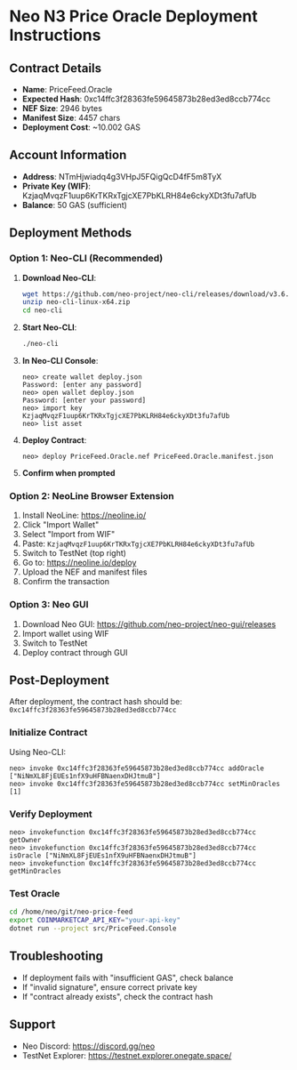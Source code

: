 # Neo N3 Price Oracle Deployment Instructions

## Contract Details
- **Name**: PriceFeed.Oracle
- **Expected Hash**: 0xc14ffc3f28363fe59645873b28ed3ed8ccb774cc
- **NEF Size**: 2946 bytes
- **Manifest Size**: 4457 chars
- **Deployment Cost**: ~10.002 GAS

## Account Information
- **Address**: NTmHjwiadq4g3VHpJ5FQigQcD4fF5m8TyX
- **Private Key (WIF)**: KzjaqMvqzF1uup6KrTKRxTgjcXE7PbKLRH84e6ckyXDt3fu7afUb
- **Balance**: 50 GAS (sufficient)

## Deployment Methods

### Option 1: Neo-CLI (Recommended)

1. **Download Neo-CLI**:
   ```bash
   wget https://github.com/neo-project/neo-cli/releases/download/v3.6.2/neo-cli-linux-x64.zip
   unzip neo-cli-linux-x64.zip
   cd neo-cli
   ```

2. **Start Neo-CLI**:
   ```bash
   ./neo-cli
   ```

3. **In Neo-CLI Console**:
   ```
   neo> create wallet deploy.json
   Password: [enter any password]
   neo> open wallet deploy.json
   Password: [enter your password]
   neo> import key KzjaqMvqzF1uup6KrTKRxTgjcXE7PbKLRH84e6ckyXDt3fu7afUb
   neo> list asset
   ```

4. **Deploy Contract**:
   ```
   neo> deploy PriceFeed.Oracle.nef PriceFeed.Oracle.manifest.json
   ```

5. **Confirm when prompted**

### Option 2: NeoLine Browser Extension

1. Install NeoLine: https://neoline.io/
2. Click "Import Wallet"
3. Select "Import from WIF"
4. Paste: `KzjaqMvqzF1uup6KrTKRxTgjcXE7PbKLRH84e6ckyXDt3fu7afUb`
5. Switch to TestNet (top right)
6. Go to: https://neoline.io/deploy
7. Upload the NEF and manifest files
8. Confirm the transaction

### Option 3: Neo GUI

1. Download Neo GUI: https://github.com/neo-project/neo-gui/releases
2. Import wallet using WIF
3. Switch to TestNet
4. Deploy contract through GUI

## Post-Deployment

After deployment, the contract hash should be: `0xc14ffc3f28363fe59645873b28ed3ed8ccb774cc`

### Initialize Contract

Using Neo-CLI:
```
neo> invoke 0xc14ffc3f28363fe59645873b28ed3ed8ccb774cc addOracle ["NiNmXL8FjEUEs1nfX9uHFBNaenxDHJtmuB"]
neo> invoke 0xc14ffc3f28363fe59645873b28ed3ed8ccb774cc setMinOracles [1]
```

### Verify Deployment
```
neo> invokefunction 0xc14ffc3f28363fe59645873b28ed3ed8ccb774cc getOwner
neo> invokefunction 0xc14ffc3f28363fe59645873b28ed3ed8ccb774cc isOracle ["NiNmXL8FjEUEs1nfX9uHFBNaenxDHJtmuB"]
neo> invokefunction 0xc14ffc3f28363fe59645873b28ed3ed8ccb774cc getMinOracles
```

### Test Oracle
```bash
cd /home/neo/git/neo-price-feed
export COINMARKETCAP_API_KEY="your-api-key"
dotnet run --project src/PriceFeed.Console
```

## Troubleshooting

- If deployment fails with "insufficient GAS", check balance
- If "invalid signature", ensure correct private key
- If "contract already exists", check the contract hash

## Support

- Neo Discord: https://discord.gg/neo
- TestNet Explorer: https://testnet.explorer.onegate.space/
